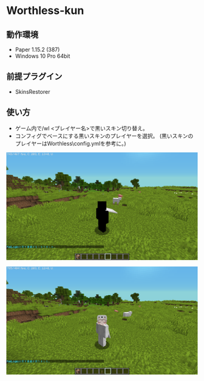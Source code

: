 # Worthless-kun

## 動作環境
- Paper 1.15.2 (387)
- Windows 10 Pro 64bit

## 前提プラグイン
- SkinsRestorer

## 使い方
- ゲーム内で/wl <プレイヤー名>で黒いスキン切り替え。
- コンフィグでベースにする黒いスキンのプレイヤーを選択。
(黒いスキンのプレイヤーはWorthless\config.ymlを参考に。)


![o1](https://github.com/Kei-7777/Worthless-kun/blob/master/img/2020-09-05_17.36.52.png)

![o2](https://github.com/Kei-7777/Worthless-kun/blob/master/img/2020-09-05_17.36.57.png)
